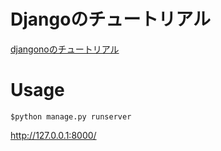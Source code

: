 # Djangoのチュートリアル
[djangonoのチュートリアル](https://docs.djangoproject.com/ja/2.0/intro/)
# Usage
```
$python manage.py runserver
```
http://127.0.0.1:8000/
